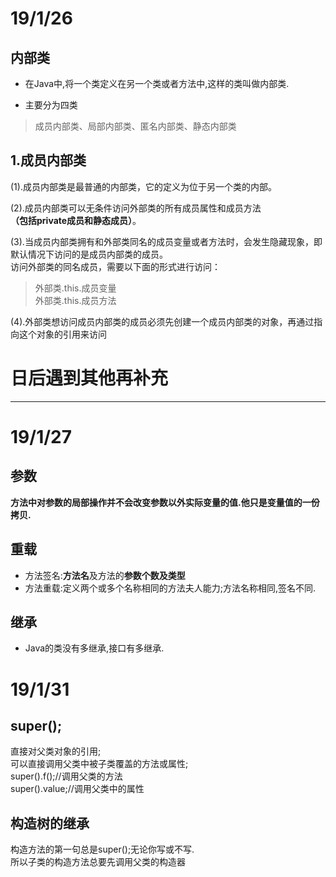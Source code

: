 # 19/1/26
## 内部类
- 在Java中,将一个类定义在另一个类或者方法中,这样的类叫做内部类.  

- 主要分为四类
>成员内部类、局部内部类、匿名内部类、静态内部类
 
1.成员内部类
--
(1).成员内部类是最普通的内部类，它的定义为位于另一个类的内部。<br>

(2).成员内部类可以无条件访问外部类的所有成员属性和成员方法<br>
**（包括private成员和静态成员）**。<br>

(3).当成员内部类拥有和外部类同名的成员变量或者方法时，会发生隐藏现象，即默认情况下访问的是成员内部类的成员。<br>
访问外部类的同名成员，需要以下面的形式进行访问：
>外部类.this.成员变量<br>
外部类.this.成员方法

(4).外部类想访问成员内部类的成员必须先创建一个成员内部类的对象，再通过指向这个对象的引用来访问

日后遇到其他再补充
===
----
# 19/1/27
## 参数
**方法中对参数的局部操作并不会改变参数以外实际变量的值.他只是变量值的一份拷贝.**
## 重载
- 方法签名:**方法名**及方法的**参数个数及类型**
- 方法重载:定义两个或多个名称相同的方法夫人能力;方法名称相同,签名不同.
## 继承
- Java的类没有多继承,接口有多继承.
# 19/1/31
## super();
直接对父类对象的引用;<br>
可以直接调用父类中被子类覆盖的方法或属性;<br>
super().f();//调用父类的方法<br>
super().value;//调用父类中的属性<br>

## 构造树的继承
构造方法的第一句总是super();无论你写或不写.<br>
所以子类的构造方法总要先调用父类的构造器

